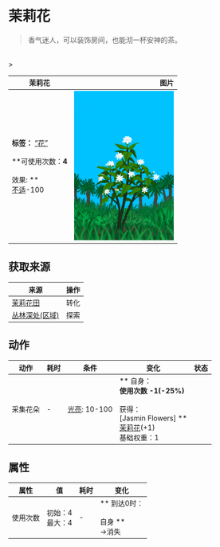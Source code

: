 # 茉莉花  
> 香气迷人，可以装饰房间，也能沏一杯安神的茶。  
<br>  
>   
  
  茉莉花  |   图片   
 ----  |  ----:   
 **标签：**	[“花”](tag_Flower.md)<br><br>**可使用次数：**4<br><br>** 效果: **<br>[不适](Discomfort.md)-100  |  <img decoding="async" src="Sprite/Jasmine.png" href="a.md" style="max-width:300px;max-height:300px;">   
  
## 获取来源  
来源  |  操作  
----  |  ----  
[茉莉花田](CropPlotJasmine.md)  |  转化  
[丛林深处(区域)](DeepJungle.md)  |  探索  
## 动作  
动作  |  耗时  |  条件  |  变化  |  状态  
----  |  ----  |  ----  |  ----  |  ----  
采集花朵<br>  |  -  |  [光亮](Light.md): 10-100  |  ** 自身：**<br>使用次数  -1(-25%)<br><br>** 获得： **<br>** [Jasmin Flowers]  **<br>  [茉莉花](JasmineFlowers.md)(+1)<br>基础权重：1  |    
## 属性   
属性  |  值  |  耗时  |  变化  
----  |  ----  |  ----  |  ----  
使用次数  |  初始：4<br>最大：4  |  -  |  ** 到达0时： **<br><br>** 自身 **<br>→消失  


<script>document.title="茉莉花 - 卡牌生存百科 Card Survival Wiki";</script>